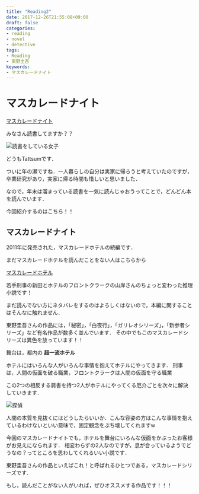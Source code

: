 ```yaml
---
title: "Reading2"
date: 2017-12-26T21:55:08+09:00
draft: false
categories:
- reading
- novel
- detective
tags:
- Reading
- 東野圭吾
keywords:
- マスカレードナイト
---
```


# マスカレードナイト

[マスカレードナイト](https://www.amazon.co.jp/dp/4087754383)

みなさん読書してますか？？

![読書をしている女子](/img/reading2/reading_girl.png)

どうもTattsumです．

ついに年の瀬ですね．一人暮らしの自分は実家に帰ろうと考えていたのですが，
卒業研究があり，実家に帰る時間も惜しいと思いました．

なので，年末は溜まっている読書を一気に読んじゃおうってことで，どんどん本を読んでいます．


今回紹介するのはこちら！！

## マスカレードナイト

2011年に発売された，マスカレードホテルの続編です．

まだマスカレードホテルを読んだことをない人はこちらから

[マスカレードホテル](https://www.amazon.co.jp/dp/4087452069)

若手刑事の新田とホテルのフロントクラークの山岸さんのちょっと変わった推理小説です！

まだ読んでない方にネタバレをするのはよろしくはないので，本編に関することはそんなに触れません．

東野圭吾さんの作品には，「秘密」，「白夜行」，「ガリレオシリーズ」，「新参者シリーズ」など有名作品が数多く並んでいます．
その中でもこのマスカレードシリーズは異色を放っています！！

舞台は，都内の **超一流ホテル**

ホテルにはいろんな人がいろんな事情を抱えてホテルにやってきます．
刑事は，人間の仮面を破る職業，フロントクラークは人間の仮面を守る職業

この2つの相反する肩書を持つ2人がホテルにやってくる厄介ごとを次々に解決していきます．

![探偵](/img/reading2/pose_nozoku_blind.png)

人間の本質を見抜くにはどうしたらいいか．こんな容姿の方はこんな事情を抱えているわけないといい意味で，固定観念をぶち壊してくれますw

今回のマスカレードナイトでも，ホテルを舞台にいろんな仮面をかぶったお客様がお見えになられます．
相変わらずの2人なのですが，息が合っているようでどうなの？ってところを思わしてくれるいい小説です．

東野圭吾さんの作品といえばこれ！と呼ばれるひとつである，マスカレードシリーズです．

もし，読んだことがない人がいれば，ぜひオススメする作品です！！！

